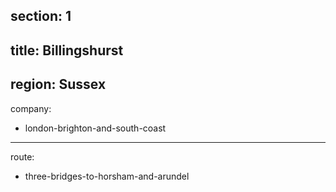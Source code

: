 section: 1
----
title: Billingshurst
----
region: Sussex
----
company:
- london-brighton-and-south-coast
----
route:
- three-bridges-to-horsham-and-arundel
